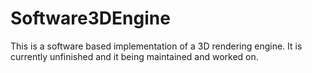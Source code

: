 # Software3DEngine
 This is a software based implementation of a 3D rendering engine. It is currently unfinished and it being maintained and worked on.
